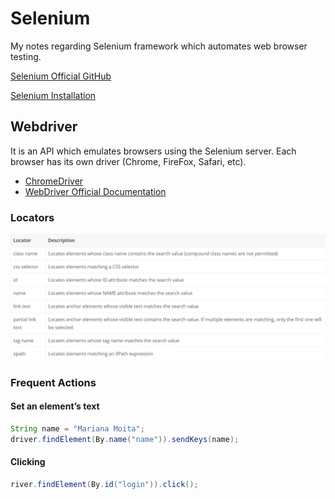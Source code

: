 # Selenium
My notes regarding Selenium framework which automates web browser testing.

[Selenium Official GitHub](https://github.com/SeleniumHQ)

[Selenium Installation](https://www.selenium.dev/documentation/en/selenium_installation/)

## Webdriver

It is an API which emulates browsers using the Selenium server. Each browser has its own driver (Chrome, FireFox, Safari, etc).
* [ChromeDriver](https://sites.google.com/a/chromium.org/chromedriver/)
* [WebDriver Official Documentation](https://www.w3.org/TR/webdriver1/)

### Locators
![](/images/locators1.jpg)

### Frequent Actions

#### Set an element’s text
```java
String name = "Mariana Moita";
driver.findElement(By.name("name")).sendKeys(name);
```
#### Clicking
```java
river.findElement(By.id("login")).click();
```
